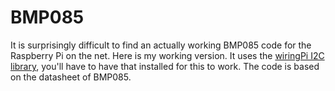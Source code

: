 BMP085
======

It is surprisingly difficult to find an actually working BMP085 code for the Raspberry Pi on the net. Here is my working version. It uses the <a href="https://projects.drogon.net/raspberry-pi/wiringpi/i2c-library/">wiringPi I2C library</a>, you'll have to have that installed for this to work. The code is based on the datasheet of BMP085.
